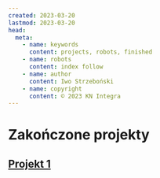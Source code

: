```yaml
---
created: 2023-03-20
lastmod: 2023-03-20
head:
  meta:
    - name: keywords
      content: projects, robots, finished
    - name: robots
      content: index follow
    - name: author
      content: Iwo Strzeboński
    - name: copyright
      content: © 2023 KN Integra
---
```


# Zakończone projekty

## [Projekt 1](/projects/finished/project1)
